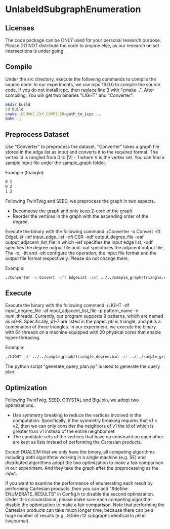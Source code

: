# UnlabeldSubgraphEnumeration
## Licenses
The code package can be ONLY used for your personal research purpose. Please DO NOT distribute the code to anyone else, as our research on set intersections is under going.

## Compile
Under the src directory, execute the following commands to compile the source code. In our experiments, we use icpc 16.0.0 to compile the source code. If you do not install icpc, then replace line 3 with "cmake ..". After compiling, You will get two binaries "LIGHT" and "Converter".

```zsh
mkdir build
cd build
cmake -DCMAKE_CXX_COMPILER=path_to_icpc ..
make -j
```

## Preprocess Dataset
Use "Converter" to preprocess the dataset. "Converter" takes a graph file stored in the edge list as input and converts it to the required format. The vertex id is rangled from 0 to |V| - 1 where V is the vertex set. You can find a sample input file under the sample_graph folder.

Example (triangle):

```zsh
0 1
0 2
1 2
```

Following TwinTwig and SEED, we preprocess the graph in two aspects.

* Decompose the graph and only keep 2-core of the graph.
* Reorder the vertices in the graph with the ascending order of the degree.

Execute the binary with the following command ./Converter -o Convert -ift EdgeList -ief input_edge_list -oft CSR -odf output_degree_file -oaf output_adjacent_list_file in which -ief specifies the input edge list, -odf specifies the degree output file and -oaf specificies the adjacent output file. The -o, -ift and -oft configure the operation, the input file format and the output file format respectively. Please do not change them.

Example:

```zsh
./Converter -o Convert -ift EdgeList -ief ../../sample_graph/triangle.edge_list -oft CSR -odf ../../sample_graph/triangle_degree.bin -oaf ../../sample_graph/triangle_adj.bin
```

## Execute

Execute the binary with the following command ./LIGHT -df input_degree_file -af input_adjacent_list_file -p pattern_name -n num_threads. Currently, our program supports 9 patterns, which are
named as p0-8. Specifically, p1-7 are listed in the paper. p0 is triangle, and p8 is a combination of three triangles. In our experiment, we execute the binary with 64 threads on a machine equipped with 20 physical cores that enable hyper-threading.

Example:

```zsh
./LIGHT -df ../../sample_graph/triangle_degree.bin -af ../../sample_graph/triangle_adj.bin -p p0 -n 1
```

The python script "generate_query_plan.py" is used to generate the query plan.

## Optimization

Following TwinTwig, SEED, CRYSTAL and BigJoin, we adopt two optimizations.

* Use symmetry breaking to reduce the vertices involved in the computation. Specifically, if the symmetry breaking requires that v1 < v2, then we can only consider the neighbors of v1 the id of which is greater than v1 instead of the entire neighbor set.
* The candidate sets of the vertices that have no constraint on each other are kept as lists instead of performing the Cartesian products.

Except DUALSIM that we only have the binary, all competing algorithms including both algorithms working in a single machine (e.g. SE) and distributed algorithms adopt the two optimization to make a fair comparison in our experiment. And they take the graph after the preprocessing as the input.

If you want to examine the performance of enumerating each result by performing Cartesian products, then you can add "#define ENUMERATE_RESULTS" in Config.h to disable the second optimization. Under this circumstance, please make sure each competing algorithm disable the optimization to make a fair comparison. Note that performing the Cartesian products can take much longer time, because there can be a huge number of results (e.g., 9.56e+12 subgraphs identical to p6 in livejournal). 
